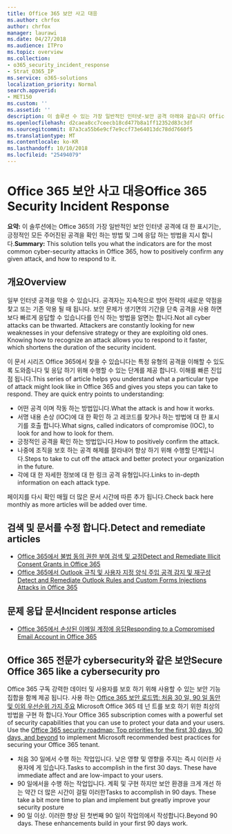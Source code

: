 ```yaml
---
title: Office 365 보안 사고 대응
ms.author: chrfox
author: chrfox
manager: laurawi
ms.date: 04/27/2018
ms.audience: ITPro
ms.topic: overview
ms.collection:
- o365_security_incident_response
- Strat_O365_IP
ms.service: o365-solutions
localization_priority: Normal
search.appverid:
- MET150
ms.custom: ''
ms.assetid: ''
description: 이 솔루션 수 있는 가장 일반적인 인터넷-보안 공격 아래와 같습니다 Office 365 및 자신에 게 응답 하는 방법에 알려줍니다.
ms.openlocfilehash: d2caea8cc7ceecb18cd477b8a1ff12352d83c3df
ms.sourcegitcommit: 87a3ca55b6e9cf7e9ccf73e64013dc78dd7660f5
ms.translationtype: MT
ms.contentlocale: ko-KR
ms.lasthandoff: 10/10/2018
ms.locfileid: "25494079"
---
```

# <a name="office-365-security-incident-response"></a><span data-ttu-id="60b0f-103">Office 365 보안 사고 대응</span><span class="sxs-lookup"><span data-stu-id="60b0f-103">Office 365 Security Incident Response</span></span>

 <span data-ttu-id="60b0f-104">**요약:** 이 솔루션에는 Office 365의 가장 일반적인 보안 인터넷 공격에 대 한 표시기는, 긍정적인 모든 주어진된 공격을 확인 하는 방법 및 그에 응답 하는 방법을 지시 합니다.</span><span class="sxs-lookup"><span data-stu-id="60b0f-104">**Summary:** This solution tells you what the indicators are for the most common cyber-security attacks in Office 365, how to positively confirm any given attack, and how to respond to it.</span></span>
  
## <a name="overview"></a><span data-ttu-id="60b0f-105">개요</span><span class="sxs-lookup"><span data-stu-id="60b0f-105">Overview</span></span>
<span data-ttu-id="60b0f-p101">일부 인터넷 공격을 막을 수 있습니다. 공격자는 지속적으로 방어 전략의 새로운 약점을 찾고 또는 기존 악용 될 때 됩니다. 보안 문제가 생기면의 기간을 단축 공격을 사용 하면 보다 빠르게 응답할 수 있습니다를 인식 하는 방법을 알면는 합니다.</span><span class="sxs-lookup"><span data-stu-id="60b0f-p101">Not all cyber attacks can be thwarted. Attackers are constantly looking for new weaknesses in your defensive strategy or they are exploiting old ones. Knowing how to recognize an attack allows you to respond to it faster, which shortens the duration of the security incident.</span></span>

<span data-ttu-id="60b0f-p102">이 문서 시리즈 Office 365에서 찾을 수 있습니다는 특정 유형의 공격을 이해할 수 있도록 도와줍니다 및 응답 하기 위해 수행할 수 있는 단계를 제공 합니다. 이해를 빠른 진입점 됩니다.</span><span class="sxs-lookup"><span data-stu-id="60b0f-p102">This series of article helps you understand what a particular type of attack might look like in Office 365 and gives you steps you can take to respond. They are quick entry points to understanding:</span></span>
 
- <span data-ttu-id="60b0f-111">어떤 공격 이며 작동 하는 방법입니다.</span><span class="sxs-lookup"><span data-stu-id="60b0f-111">What the attack is and how it works.</span></span>
- <span data-ttu-id="60b0f-112">서명 내용 손상 (IOC)에 대 한 확인 하 고 레코드를 찾거나 하는 방법에 대 한 표시기를 호출 합니다.</span><span class="sxs-lookup"><span data-stu-id="60b0f-112">What signs, called indicators of compromise (IOC), to look for and how to look for them.</span></span>
- <span data-ttu-id="60b0f-113">긍정적인 공격을 확인 하는 방법입니다.</span><span class="sxs-lookup"><span data-stu-id="60b0f-113">How to positively confirm the attack.</span></span>
- <span data-ttu-id="60b0f-114">나중에 조직을 보호 하는 공격 해제를 잘라내어 향상 하기 위해 수행할 단계입니다.</span><span class="sxs-lookup"><span data-stu-id="60b0f-114">Steps to take to cut off the attack and better protect your organization in the future.</span></span>
- <span data-ttu-id="60b0f-115">각에 대 한 자세한 정보에 대 한 링크 공격 유형입니다.</span><span class="sxs-lookup"><span data-stu-id="60b0f-115">Links to in-depth information on each attack type.</span></span>

<span data-ttu-id="60b0f-116">페이지를 다시 확인 매월 더 많은 문서 시간에 따른 추가 됩니다.</span><span class="sxs-lookup"><span data-stu-id="60b0f-116">Check back here monthly as more articles will be added over time.</span></span>

## <a name="detect-and-remediate-articles"></a><span data-ttu-id="60b0f-117">검색 및 문서를 수정 합니다.</span><span class="sxs-lookup"><span data-stu-id="60b0f-117">Detect and remediate articles</span></span>

- [<span data-ttu-id="60b0f-118">Office 365에서 불법 동의 권한 부여 검색 및 교정</span><span class="sxs-lookup"><span data-stu-id="60b0f-118">Detect and Remediate Illicit Consent Grants in Office 365</span></span>](detect-and-remediate-illicit-consent-grants.md)
- [<span data-ttu-id="60b0f-119">Office 365에서 Outlook 규칙 및 사용자 지정 양식 주입 공격 감지 및 재구성</span><span class="sxs-lookup"><span data-stu-id="60b0f-119">Detect and Remediate Outlook Rules and Custom Forms Injections Attacks in Office 365</span></span>](detect-and-remediate-outlook-rules-forms-attack.md)
 
## <a name="incident-response-articles"></a><span data-ttu-id="60b0f-120">문제 응답 문서</span><span class="sxs-lookup"><span data-stu-id="60b0f-120">Incident response articles</span></span>

- [<span data-ttu-id="60b0f-121">Office 365에서 손상된 이메일 계정에 응답</span><span class="sxs-lookup"><span data-stu-id="60b0f-121">Responding to a Compromised Email Account in Office 365</span></span>](responding-to-a-compromised-email-account.md)

## <a name="secure-office-365-like-a-cybersecurity-pro"></a><span data-ttu-id="60b0f-122">Office 365 전문가 cybersecurity와 같은 보안</span><span class="sxs-lookup"><span data-stu-id="60b0f-122">Secure Office 365 like a cybersecurity pro</span></span>
<span data-ttu-id="60b0f-p103">Office 365 구독 강력한 데이터 및 사용자를 보호 하기 위해 사용할 수 있는 보안 기능 집합을 함께 제공 됩니다.  사용 하는 [Office 365 보안 로드맵: 처음 30 일, 90 일 동안 및 이외 우선순위 가지 주요](https://support.office.com/article/Office-365-security-roadmap-Top-priorities-for-the-first-30-days-90-days-and-beyond-28c86a1c-e4dd-4aad-a2a6-c768a21cb352) Microsoft Office 365 테 넌 트를 보호 하기 위한 최상의 방법을 구현 하 합니다.</span><span class="sxs-lookup"><span data-stu-id="60b0f-p103">Your Office 365 subscription comes with a powerful set of security capabilities that you can use to protect your data and your users.  Use the [Office 365 security roadmap: Top priorities for the first 30 days, 90 days, and beyond](https://support.office.com/article/Office-365-security-roadmap-Top-priorities-for-the-first-30-days-90-days-and-beyond-28c86a1c-e4dd-4aad-a2a6-c768a21cb352) to implement Microsoft recommended best practices for securing your Office 365 tenant.</span></span>
- <span data-ttu-id="60b0f-p104">처음 30 일에서 수행 하는 작업입니다.  낮은 영향 및 영향을 주지는 즉시 이러한 사용자에 게 있습니다.</span><span class="sxs-lookup"><span data-stu-id="60b0f-p104">Tasks to accomplish in the first 30 days.  These have immediate affect and are low-impact to your users.</span></span>
- <span data-ttu-id="60b0f-p105">90 일에서을 수행 하는 작업입니다. 계획 및 구현 하지만 보안 환경을 크게 개선 하는 약간 더 많은 시간이 걸릴 이러한</span><span class="sxs-lookup"><span data-stu-id="60b0f-p105">Tasks to accomplish in 90 days. These take a bit more time to plan and implement but greatly improve your security posture</span></span>
- <span data-ttu-id="60b0f-p106">90 일 이상. 이러한 향상 된 첫번째 90 일이 작업의에서 작성합니다.</span><span class="sxs-lookup"><span data-stu-id="60b0f-p106">Beyond 90 days. These enhancements build in your first 90 days work.</span></span>






